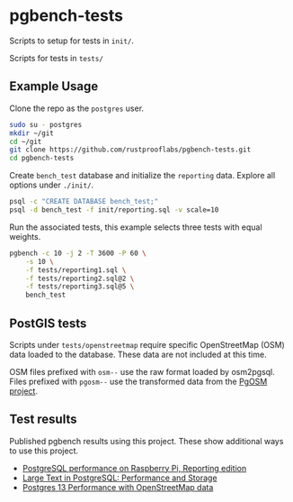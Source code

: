 # pgbench-tests

Scripts to setup for tests in `init/`.

Scripts for tests in `tests/`

## Example Usage

Clone the repo as the `postgres` user.

```bash
sudo su - postgres
mkdir ~/git
cd ~/git
git clone https://github.com/rustprooflabs/pgbench-tests.git
cd pgbench-tests
```

Create `bench_test` database and initialize the `reporting` data.
Explore all options under `./init/`.


```bash
psql -c "CREATE DATABASE bench_test;"
psql -d bench_test -f init/reporting.sql -v scale=10
```

Run the associated tests, this example selects three tests with equal weights.

```bash
pgbench -c 10 -j 2 -T 3600 -P 60 \
    -s 10 \
    -f tests/reporting1.sql \
    -f tests/reporting2.sql@2 \
    -f tests/reporting3.sql@5 \
    bench_test
```


## PostGIS tests

Scripts under `tests/openstreetmap` require specific
OpenStreetMap (OSM) data loaded to the database.
These data are not included at this time. 

OSM files prefixed with `osm--` use the raw format loaded
by osm2pgsql.  Files prefixed with `pgosm--` use the
transformed data from the [PgOSM project](https://github.com/rustprooflabs/pgosm).

## Test results

Published pgbench results using this project. These show additional ways to use this project.

* [PostgreSQL performance on Raspberry Pi, Reporting edition](https://blog.rustprooflabs.com/2019/04/postgrseql-pgbench-raspberry-pi-pt2)
* [Large Text in PostgreSQL: Performance and Storage](https://blog.rustprooflabs.com/2020/07/postgres-storing-large-text)
* [Postgres 13 Performance with OpenStreetMap data](https://blog.rustprooflabs.com/2020/10/postgres13-openstreetmap-performance)
